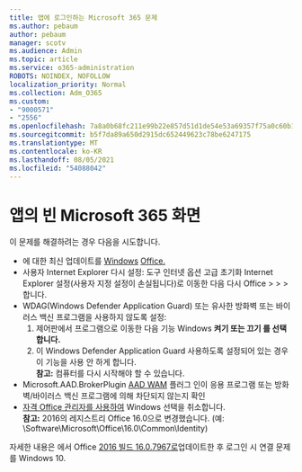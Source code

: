 ```yaml
---
title: 앱에 로그인하는 Microsoft 365 문제
ms.author: pebaum
author: pebaum
manager: scotv
ms.audience: Admin
ms.topic: article
ms.service: o365-administration
ROBOTS: NOINDEX, NOFOLLOW
localization_priority: Normal
ms.collection: Adm_O365
ms.custom:
- "9000571"
- "2556"
ms.openlocfilehash: 7a8a0b68fc211e99b22e857d51d1de54e53a69357f75a0c60b1e83078cd5b27f
ms.sourcegitcommit: b5f7da89a650d2915dc652449623c78be6247175
ms.translationtype: MT
ms.contentlocale: ko-KR
ms.lasthandoff: 08/05/2021
ms.locfileid: "54088042"
---
```

# <a name="blank-sign-in-screen-in-microsoft-365-apps"></a>앱의 빈 Microsoft 365 화면

이 문제를 해결하려는 경우 다음을 시도합니다.
- 에 대한 최신 업데이트를 [Windows](https://support.microsoft.com/help/4027667/windows-10-update) [Office.](https://support.office.com/article/update-office-and-your-computer-with-microsoft-update-2ab296f3-7f03-43a2-8e50-46de917611c5)
- 사용자 Internet Explorer 다시 설정: 도구 인터넷 옵션 고급 초기화 Internet Explorer 설정(사용자 지정 설정이 손실됩니다)로 이동한 다음 다시 Office  >    >    >   합니다.
- WDAG(Windows Defender Application Guard) 또는 유사한 방화벽 또는 바이러스 백신 프로그램을 사용하지 않도록 설정:
    1. 제어판에서 프로그램으로 이동한 다음 기능 Windows **켜기 또는 끄기 를 선택 합니다.**
    2. 이 Windows Defender Application Guard 사용하도록 설정되어 있는 경우 이 기능을 사용 안 하게 합니다.<br/>
    **참고:** 컴퓨터를 다시 시작해야 할 수 있습니다.
- Microsoft.AAD.BrokerPlugin [AAD WAM](https://docs.microsoft.com/office365/troubleshoot/administration/connection-issue-when-sign-in-office-2016#symptom-1) 플러그 인이 응용 프로그램 또는 방화벽/바이러스 백신 프로그램에 의해 차단되지 않는지 확인
- [자격 Office 관리자를 사용하여](https://docs.microsoft.com/office/troubleshoot/error-messages/another-account-already-signed-in#step-3-clear-cached-credentials-on-the-computer) Windows 선택을 취소합니다.<br/>
    **참고:** 2016의 레지스트리 Office 16.0으로 변경했습니다. (예: \Software\Microsoft\Office\16.0\Common\Identity\)

자세한 내용은 에서 Office [2016 빌드 16.0.7967로](https://docs.microsoft.com/office365/troubleshoot/administration/connection-issue-when-sign-in-office-2016)업데이트한 후 로그인 시 연결 문제를 Windows 10.